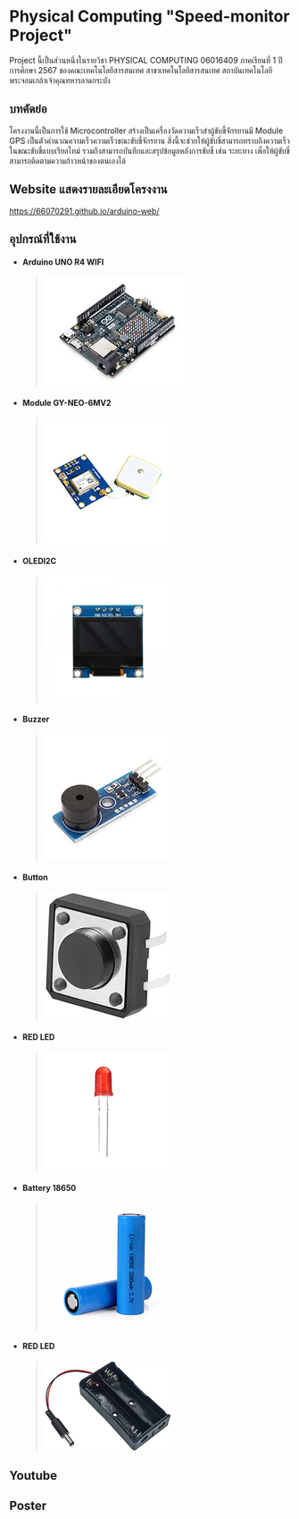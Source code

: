 # Physical Computing "Speed-monitor Project"
Project นี้เป็นส่วนหนึ่งในรายวิชา PHYSICAL COMPUTING 06016409 ภาคเรียนที่ 1 ปีการศึกษา 2567 ของคณะเทคโนโลยีสารสนเทศ สาขาเทคโนโลยีสารสนเทศ สถาบันเทคโนโลยีพระจอมเกล้าเจ้าคุณทหารลาดกระบัง
## บทคัดย่อ
โครงงานนี้เป็นการใช้ Microcontroller สร้างเป็นเครื่องวัดความเร็วสำผู้ขับขี้จักรยานมี Module GPS เป็นตัวคำนวณความเร็วความเร็วขณะขับขี่จักรยาน สิ่งนี้จะช่วยให้ผู้ขับขี่สามารถทราบถึงความเร็วในขณะขับขี่แบบเรียลไทม์ รวมถึงสามารถบันทึกและสรุปข้อมูลหลังการขับขี่ เช่น ระยะทาง เพื่อให้ผู้ขับขี่สามารถติดตามความก้าวหน้าของตนเองได้
## Website แสดงรายละเอียดโครงงาน
https://66070291.github.io/arduino-web/
## อุปกรณ์ที่ใช้งาน
  * #### Arduino UNO R4 WIFI
    > ![Arduino Uno Screenshot](https://github.com/66070291/Speed-monitor/blob/main/Picture/arduinor4.jpg "Arduino Uno")
  * #### Module GY-NEO-6MV2
    > ![GPS Screenshot](https://github.com/66070291/Speed-monitor/blob/main/Picture/gps.jpg "Arduino Uno")
  * #### OLEDI2C
    > ![OLED Screenshot](https://github.com/66070291/Speed-monitor/blob/main/Picture/OLEDI2C.jpg "Arduino Uno")
  * #### Buzzer
    > ![buzzer Screenshot](https://github.com/66070291/Speed-monitor/blob/main/Picture/buzzer.jpg "Arduino Uno")
  * #### Button
    > ![buttton Screenshot](https://github.com/66070291/Speed-monitor/blob/main/Picture/button.jpg "Arduino Uno")
  * #### RED LED
    > ![LED Screenshot](https://github.com/66070291/Speed-monitor/blob/main/Picture/redled.jpg "Arduino Uno")
  * #### Battery 18650
    > ![Battery Screenshot](https://github.com/66070291/Speed-monitor/blob/main/Picture/battery.jpg "Arduino Uno")
  * #### RED LED
    > ![holder Screenshot](https://github.com/66070291/Speed-monitor/blob/main/Picture/holder.jpg "Arduino Uno")
## Youtube
## Poster
